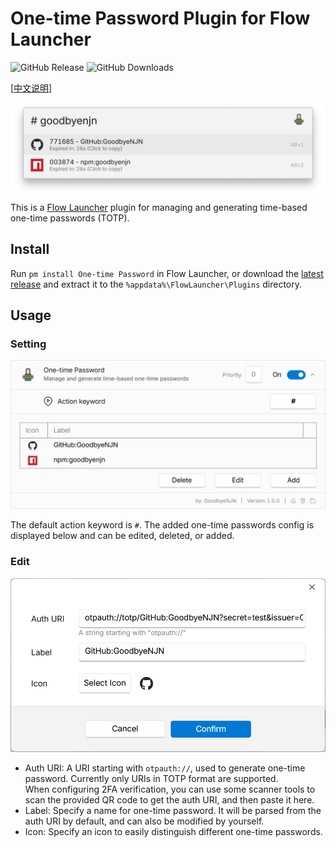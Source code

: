 # One-time Password Plugin for Flow Launcher

![GitHub Release](https://img.shields.io/github/v/release/GoodbyeNJN/Flow.Launcher.Plugin.OneTimePassword?label=version) ![GitHub Downloads](https://img.shields.io/github/downloads/GoodbyeNJN/Flow.Launcher.Plugin.OneTimePassword/total)

[[中文说明](./README.zh-cn.md)]

![Main interface](./assets/screenshot-1.png)

This is a [Flow Launcher](https://github.com/Flow-Launcher/Flow.Launcher) plugin for managing and generating time-based one-time passwords (TOTP).

## Install

Run `pm install One-time Password` in Flow Launcher, or download the [latest release](https://github.com/GoodbyeNJN/releases/latest) and extract it to the `%appdata%\FlowLauncher\Plugins` directory.

## Usage

### Setting

![Setting interface](./assets/screenshot-2.png)

The default action keyword is `#`. The added one-time passwords config is displayed below and can be edited, deleted, or added.

### Edit

![Edit interface](./assets/screenshot-3.png)

-   Auth URI: A URI starting with `otpauth://`, used to generate one-time password. Currently only URIs in TOTP format are supported. <br />
    When configuring 2FA verification, you can use some scanner tools to scan the provided QR code to get the auth URI, and then paste it here.
-   Label: Specify a name for one-time password. It will be parsed from the auth URI by default, and can also be modified by yourself.
-   Icon: Specify an icon to easily distinguish different one-time passwords.
